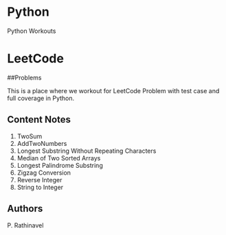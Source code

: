 # Python
Python Workouts

# LeetCode 

##Problems

This is a place where we workout for LeetCode Problem with test case and full coverage in Python.

## Content Notes

1. TwoSum
2. AddTwoNumbers
3. Longest Substring Without Repeating Characters
4. Median of Two Sorted Arrays
5. Longest Palindrome Substring
6. Zigzag Conversion
7. Reverse Integer
8. String to Integer

## Authors 
P. Rathinavel

